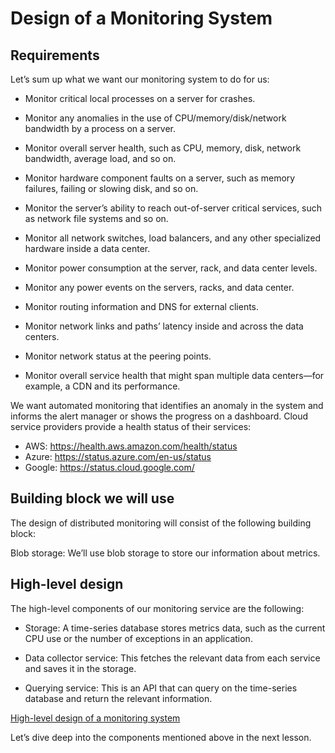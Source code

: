 # Design of a Monitoring System

## Requirements
Let’s sum up what we want our monitoring system to do for us:

- Monitor critical local processes on a server for crashes.

- Monitor any anomalies in the use of CPU/memory/disk/network bandwidth by a process on a server.

- Monitor overall server health, such as CPU, memory, disk, network bandwidth, average load, and so on.

- Monitor hardware component faults on a server, such as memory failures, failing or slowing disk, and so on.

- Monitor the server’s ability to reach out-of-server critical services, such as network file systems and so on.

- Monitor all network switches, load balancers, and any other specialized hardware inside a data center.

- Monitor power consumption at the server, rack, and data center levels.

- Monitor any power events on the servers, racks, and data center.

- Monitor routing information and DNS for external clients.

- Monitor network links and paths’ latency inside and across the data centers.

- Monitor network status at the peering points.

- Monitor overall service health that might span multiple data centers—for example, a CDN and its performance.

We want automated monitoring that identifies an anomaly in the system and informs the alert manager or shows the progress on a dashboard. Cloud service providers provide a health status of their services:

- AWS: https://health.aws.amazon.com/health/status
- Azure: https://status.azure.com/en-us/status
- Google: https://status.cloud.google.com/
## Building block we will use
The design of distributed monitoring will consist of the following building block:

Blob storage: We’ll use blob storage to store our information about metrics.
## High-level design
The high-level components of our monitoring service are the following:

- Storage: A time-series database stores metrics data, such as the current CPU use or the number of exceptions in an application.

- Data collector service: This fetches the relevant data from each service and saves it in the storage.

- Querying service: This is an API that can query on the time-series database and return the relevant information.

[High-level design of a monitoring system](./system.jpg)

Let’s dive deep into the components mentioned above in the next lesson.

